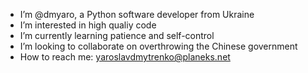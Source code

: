 - I’m @dmyaro, a Python software developer from Ukraine
- I’m interested in high qualiy code
- I’m currently learning patience and self-control
- I’m looking to collaborate on overthrowing the Chinese government
- How to reach me: yaroslavdmytrenko@planeks.net

<!---
dmyaro/dmyaro is a ✨ special ✨ repository because its `README.md` (this file) appears on your GitHub profile.
You can click the Preview link to take a look at your changes.
--->
